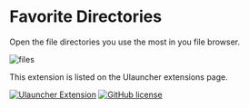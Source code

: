 # Favorite Directories
Open the file directories you use the most in you file browser.

![files](https://user-images.githubusercontent.com/42439472/168078449-64ac47f6-ac8e-4564-8f2c-e3e92df05940.png)



This extension is listed on the Ulauncher extensions page.

[![Ulauncher Extension](https://img.shields.io/badge/Ulauncher-Extension-green.svg?style=for-the-badge)](https://ext.ulauncher.io/-/github-eckhoff42-ulauncher-favorite-directories)
[![GitHub license](https://img.shields.io/github/license/brpaz/ulauncher-file-search.svg?style=for-the-badge)](LICENSE)
